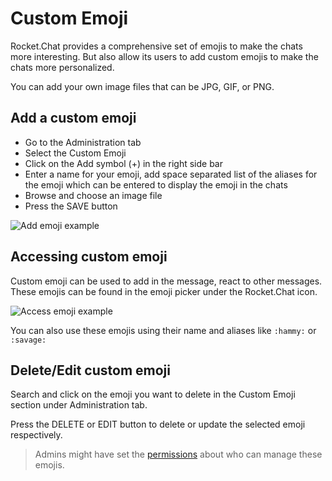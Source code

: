 # Custom Emoji

Rocket.Chat provides a comprehensive set of emojis to make the chats more interesting. But also allow its users to add custom emojis to make the chats more personalized.

You can add your own image files that can be JPG, GIF, or PNG.

## Add a custom emoji

* Go to the Administration tab
* Select the Custom Emoji
* Click on the Add symbol \(+\) in the right side bar
* Enter a name for your emoji, add space separated list of the aliases for the emoji which can be entered to display the emoji in the chats
* Browse and choose an image file
* Press the SAVE button

![Add emoji example](../../../.gitbook/assets/example-add-emoji.png)

## Accessing custom emoji

Custom emoji can be used to add in the message, react to other messages. These emojis can be found in the emoji picker under the Rocket.Chat icon.

![Access emoji example](../../../.gitbook/assets/access-emoji.png)

You can also use these emojis using their name and aliases like `:hammy:` or `:savage:`

## Delete/Edit custom emoji

Search and click on the emoji you want to delete in the Custom Emoji section under Administration tab.

Press the DELETE or EDIT button to delete or update the selected emoji respectively.

> Admins might have set the [permissions](../admin-panel/permissions-1.md) about who can manage these emojis.

